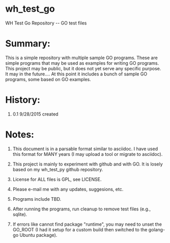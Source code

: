 wh_test_go
==========
WH Test Go Repository -- GO test files

Summary:
========

This is a simple repository with multiple sample GO programs.  These are 
simple programs that may be used as examples for writing GO programs.  
This project may be public, but it does not yet serve any specific purpose.  
It may in the future....  At this point it includes a bunch of sample 
GO programs, some based on GO examples.

History:
========

1) 0.1   9/28/2015    created

Notes:
======

1)  This document is in a parsable format similar to asciidoc.  I have used
    this format for MANY years (I may upload a tool or migrate to asciidoc).

2)  This project is mainly to experiment with github and with GO.  It is
    losely based on my wh_test_py github repository.

3)  License for ALL files is GPL, see LICENSE.

4)  Please e-mail me with any updates, suggesions, etc.

5)  Programs include TBD.

6)  After running the programs, run cleanup to remove test files (e.g., sqlite).

7)  If errors like cannot find package "runtime", you may need to unset
    the GO_ROOT (I had it setup for a custom build then switched to 
    the golang-go Ubuntu package).



